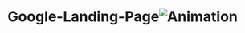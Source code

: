 # Google-Landing-Page![Animation](https://user-images.githubusercontent.com/102432345/208307772-67d0780b-61a9-4418-9ac7-dbfc4be740a8.gif)
